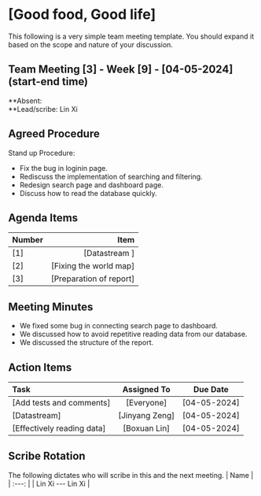 # [Good food, Good life]
This following is a very simple team meeting template. You should expand it based on the scope and nature of your discussion.

## Team Meeting [3] - Week [9] - [04-05-2024] (start-end time)
**Absent: 
<br>
**Lead/scribe: Lin Xi 

## Agreed Procedure
Stand up Procedure: 
- Fix the bug in loginin page.
- Rediscuss the implementation of searching and filtering.
- Redesign search page and dashboard page.
- Discuss how to read the database quickly. 


## Agenda Items
| Number   |        Item |
|:---------|------------:|
|    [1]   | [Datastream ] |
|    [2]   | [Fixing the world map] |
|    [3]   | [Preparation of report] |


## Meeting Minutes
- We fixed some bug in connecting search page to dashboard.
- We discussed how to avoid repetitive reading data from our database.
- We discussed the structure of the report.


## Action Items
| Task                                   | Assigned To |  Due Date    |
|:---------------------------------------|:-----------:|:------------:|
| [Add tests and comments]               |[Everyone]   | [04-05-2024] |
| [Datastream]                           |[Jinyang Zeng] | [04-05-2024] |
| [Effectively reading data]             |[Boxuan Lin] | [04-05-2024]|




## Scribe Rotation
The following dictates who will scribe in this and the next meeting.
| Name |
| :---: |
| Lin Xi --- Lin Xi |

